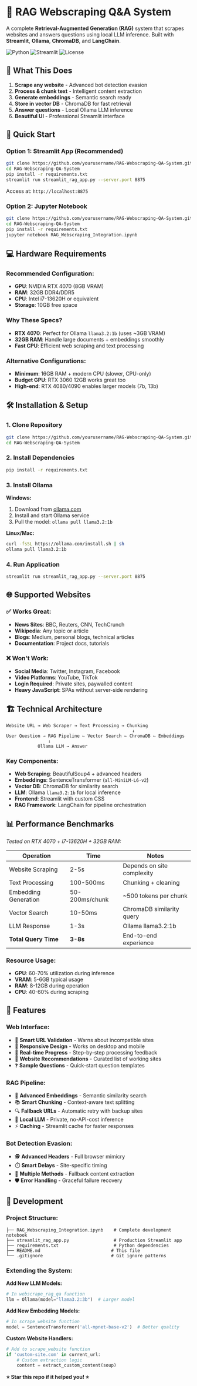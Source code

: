 # 🤖 RAG Webscraping Q&A System

A complete **Retrieval-Augmented Generation (RAG)** system that scrapes websites and answers questions using local LLM inference. Built with **Streamlit**, **Ollama**, **ChromaDB**, and **LangChain**.

![Python](https://img.shields.io/badge/Python-3.8+-blue.svg)
![Streamlit](https://img.shields.io/badge/Streamlit-1.28+-red.svg)
![License](https://img.shields.io/badge/License-MIT-green.svg)

## 🎯 **What This Does**

1. **Scrape any website** - Advanced bot detection evasion 
2. **Process & chunk text** - Intelligent content extraction
3. **Generate embeddings** - Semantic search ready
4. **Store in vector DB** - ChromaDB for fast retrieval
5. **Answer questions** - Local Ollama LLM inference
6. **Beautiful UI** - Professional Streamlit interface

## 🚀 **Quick Start**

### **Option 1: Streamlit App (Recommended)**
```bash
git clone https://github.com/yourusername/RAG-Webscraping-QA-System.git
cd RAG-Webscraping-QA-System
pip install -r requirements.txt
streamlit run streamlit_rag_app.py --server.port 8875
```
Access at: `http://localhost:8875`

### **Option 2: Jupyter Notebook**
```bash
git clone https://github.com/yourusername/RAG-Webscraping-QA-System.git
cd RAG-Webscraping-QA-System
pip install -r requirements.txt
jupyter notebook RAG_Webscraping_Integration.ipynb
```

## 💻 **Hardware Requirements**

### **Recommended Configuration:**
- **GPU**: NVIDIA RTX 4070 (8GB VRAM)
- **RAM**: 32GB DDR4/DDR5  
- **CPU**: Intel i7-13620H or equivalent
- **Storage**: 10GB free space

### **Why These Specs?**
- **RTX 4070**: Perfect for Ollama `llama3.2:1b` (uses ~3GB VRAM)
- **32GB RAM**: Handle large documents + embeddings smoothly
- **Fast CPU**: Efficient web scraping and text processing

### **Alternative Configurations:**
- **Minimum**: 16GB RAM + modern CPU (slower, CPU-only)
- **Budget GPU**: RTX 3060 12GB works great too
- **High-end**: RTX 4080/4090 enables larger models (7b, 13b)

## 🛠️ **Installation & Setup**

### **1. Clone Repository**
```bash
git clone https://github.com/yourusername/RAG-Webscraping-QA-System.git
cd RAG-Webscraping-QA-System
```

### **2. Install Dependencies**
```bash
pip install -r requirements.txt
```

### **3. Install Ollama**
**Windows:**
1. Download from [ollama.com](https://ollama.com)
2. Install and start Ollama service
3. Pull the model: `ollama pull llama3.2:1b`

**Linux/Mac:**
```bash
curl -fsSL https://ollama.com/install.sh | sh
ollama pull llama3.2:1b
```

### **4. Run Application**
```bash
streamlit run streamlit_rag_app.py --server.port 8875
```

## 🌐 **Supported Websites**

### **✅ Works Great:**
- **News Sites**: BBC, Reuters, CNN, TechCrunch
- **Wikipedia**: Any topic or article
- **Blogs**: Medium, personal blogs, technical articles
- **Documentation**: Project docs, tutorials

### **❌ Won't Work:**
- **Social Media**: Twitter, Instagram, Facebook
- **Video Platforms**: YouTube, TikTok
- **Login Required**: Private sites, paywalled content
- **Heavy JavaScript**: SPAs without server-side rendering

## 🏗️ **Technical Architecture**

```
Website URL → Web Scraper → Text Processing → Chunking
                                                ↓
User Question → RAG Pipeline ← Vector Search ← ChromaDB ← Embeddings
                ↓
            Ollama LLM → Answer
```

### **Key Components:**
- **Web Scraping**: BeautifulSoup4 + advanced headers
- **Embeddings**: SentenceTransformer (`all-MiniLM-L6-v2`)
- **Vector DB**: ChromaDB for similarity search
- **LLM**: Ollama `llama3.2:1b` for local inference
- **Frontend**: Streamlit with custom CSS
- **RAG Framework**: LangChain for pipeline orchestration

## 📊 **Performance Benchmarks**

*Tested on RTX 4070 + i7-13620H + 32GB RAM:*

| Operation | Time | Notes |
|-----------|------|-------|
| Website Scraping | 2-5s | Depends on site complexity |
| Text Processing | 100-500ms | Chunking + cleaning |
| Embedding Generation | 50-200ms/chunk | ~500 tokens per chunk |
| Vector Search | 10-50ms | ChromaDB similarity query |
| LLM Response | 1-3s | Ollama llama3.2:1b |
| **Total Query Time** | **3-8s** | End-to-end experience |

### **Resource Usage:**
- **GPU**: 60-70% utilization during inference
- **VRAM**: 5-6GB typical usage
- **RAM**: 8-12GB during operation
- **CPU**: 40-60% during scraping

## 🎨 **Features**

### **Web Interface:**
- 🎯 **Smart URL Validation** - Warns about incompatible sites
- 📱 **Responsive Design** - Works on desktop and mobile
- 🔄 **Real-time Progress** - Step-by-step processing feedback
- 🌟 **Website Recommendations** - Curated list of working sites
- ❓ **Sample Questions** - Quick-start question templates

### **RAG Pipeline:**
- 🧠 **Advanced Embeddings** - Semantic similarity search
- 📚 **Smart Chunking** - Context-aware text splitting
- 🔍 **Fallback URLs** - Automatic retry with backup sites
- 🤖 **Local LLM** - Private, no-API-cost inference
- ⚡ **Caching** - Streamlit cache for faster responses

### **Bot Detection Evasion:**
- 🕵️ **Advanced Headers** - Full browser mimicry
- ⏱️ **Smart Delays** - Site-specific timing
- 🔄 **Multiple Methods** - Fallback content extraction
- 🛡️ **Error Handling** - Graceful failure recovery

## 🔧 **Development**

### **Project Structure:**
```
├── RAG_Webscraping_Integration.ipynb    # Complete development notebook
├── streamlit_rag_app.py                 # Production Streamlit app  
├── requirements.txt                     # Python dependencies
├── README.md                           # This file
└── .gitignore                          # Git ignore patterns
```

### **Extending the System:**

**Add New LLM Models:**
```python
# In webscrape_rag_qa function
llm = Ollama(model="llama3.2:3b")  # Larger model
```

**Add New Embedding Models:**
```python
# In scrape_website function  
model = SentenceTransformer('all-mpnet-base-v2')  # Better quality
```

**Custom Website Handlers:**
```python
# Add to scrape_website function
if 'custom-site.com' in current_url:
    # Custom extraction logic
    content = extract_custom_content(soup)
```


**⭐ Star this repo if it helped you! ⭐**


